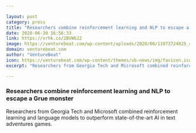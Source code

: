 ```yaml
---

layout: post
category: press
title: "Researchers combine reinforcement learning and NLP to escape a Grue monster"
date: 2020-06-30 16:56:33
link: https://vrhk.co/2BVWbJ2
image: https://venturebeat.com/wp-content/uploads/2020/06/11973724825_4aa60d5971_k.jpg?w=1200&strip=all
domain: venturebeat.com
author: "VentureBeat"
icon: https://venturebeat.com/wp-content/themes/vb-news/img/favicon.ico
excerpt: "Researchers from Georgia Tech and Microsoft combined reinforcement learning and language models to outperform state-of-the-art AI in text adventures games."

---
```


### Researchers combine reinforcement learning and NLP to escape a Grue monster

Researchers from Georgia Tech and Microsoft combined reinforcement learning and language models to outperform state-of-the-art AI in text adventures games.
